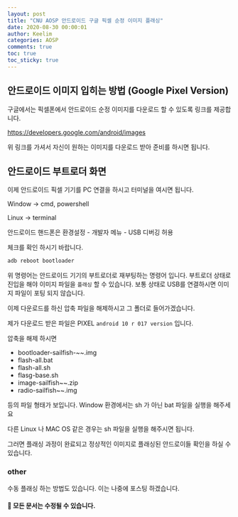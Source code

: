 ```yaml
---
layout: post
title: "CNU AOSP 안드로이드 구글 픽셀 순정 이미지 플래싱"
date: 2020-08-30 00:00:01
author: Keelim
categories: AOSP
comments: true
toc: true
toc_sticky: true
---
```


## 안드로이드 이미지 입히는 방법 (Google Pixel Version)

구글에서는 픽셀폰에서 안드로이드 순정 이미지를 다운로드 할 수 있도록 링크를 제공합니다. 

<https://developers.google.com/android/images>

위 링크를 가셔서 자신이 원하는 이미지를 다운로드 받아 준비를 하시면 됩니다.

## 안드로이드 부트로더 화면

이제 안드로이드 픽셀 기기를 PC 연결을 하시고 터미널을 여시면 됩니다. 

Window -> cmd, powershell

Linux -> terminal

안드로이드 핸드폰은 환경설정 - 개발자 메뉴 - USB 디버깅 허용

체크를 확인 하시기 바랍니다. 

```sh
adb reboot bootloader
```

위 명령어는 안드로이드 기기의 부트로더로 재부팅하는 명령어 입니다.  부트로더 상태로 진입을 해야 이미지 파일을 `플래싱` 할 수 있습니다. 보통 상태로 USB를 연결하시면 이미지 파일이 포팅 되지 않습니다. 

이제 다운로드를 하신 압축 파일을 해제하시고 그 폴더로 들어가겠습니다. 

제가 다운로드 받은 파일은 PIXEL `android 10 r 017 version` 입니다.

압축을 해제 하시면

- bootloader-sailfish-~~.img
- flash-all.bat
- flash-all.sh
- flasg-base.sh
- image-sailfish~~.zip
- radio-sailfish~~.img

등의 파일 형태가 보입니다. 
Window 환경에서는 sh 가 아닌 bat 파일을 실행을 해주세요

다른 Linux 나 MAC OS 같은 경우는 sh 파일을 실행을 해주시면 됩니다. 

그러면 플래싱 과정이 완료되고 정상적인 이미지로 플래싱된 안드로이들 확인을 하실 수 있습니다.



### other

수동 플래싱 하는 방법도 있습니다. 이는 나중에 포스팅 하겠습니다. 




#### 🧶 모든 문서는 수정될 수 있습니다.
